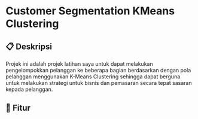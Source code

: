 # Customer Segmentation KMeans Clustering

## 📋 Deskripsi
Projek ini adalah projek latihan saya untuk dapat melakukan pengelompokkan pelanggan ke beberapa bagian berdasarkan dengan pola pelanggan menggunakan K-Means Clustering sehingga dapat berguna untuk melakukan strategi untuk bisnis dan pemasaran secara tepat sasaran kepada pelanggan.

## 🚀 Fitur
